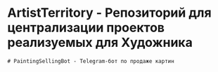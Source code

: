 # ArtistTerritory - Репозиторий для централизации проектов реализуемых для Художника
    # PaintingSellingBot - Telegram-бот по продаже картин
